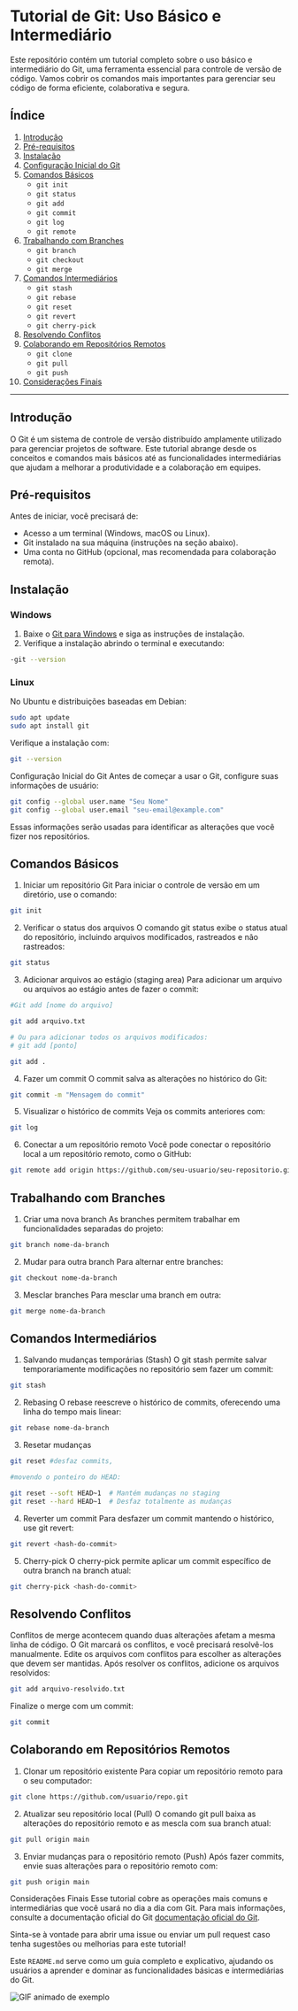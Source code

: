 # Tutorial de Git: Uso Básico e Intermediário

Este repositório contém um tutorial completo sobre o uso básico e intermediário do Git, uma ferramenta essencial para controle de versão de código. Vamos cobrir os comandos mais importantes para gerenciar seu código de forma eficiente, colaborativa e segura.

## Índice
1. [Introdução](#introdução)
2. [Pré-requisitos](#pré-requisitos)
3. [Instalação](#instalação)
4. [Configuração Inicial do Git](#configuração-inicial-do-git)
5. [Comandos Básicos](#comandos-básicos)
   - `git init`
   - `git status`
   - `git add`
   - `git commit`
   - `git log`
   - `git remote`
6. [Trabalhando com Branches](#trabalhando-com-branches)
   - `git branch`
   - `git checkout`
   - `git merge`
7. [Comandos Intermediários](#comandos-intermediários)
   - `git stash`
   - `git rebase`
   - `git reset`
   - `git revert`
   - `git cherry-pick`
8. [Resolvendo Conflitos](#resolvendo-conflitos)
9. [Colaborando em Repositórios Remotos](#colaborando-em-repositórios-remotos)
   - `git clone`
   - `git pull`
   - `git push`
10. [Considerações Finais](#considerações-finais)

---

## Introdução

O Git é um sistema de controle de versão distribuído amplamente utilizado para gerenciar projetos de software. Este tutorial abrange desde os conceitos e comandos mais básicos até as funcionalidades intermediárias que ajudam a melhorar a produtividade e a colaboração em equipes.

## Pré-requisitos

Antes de iniciar, você precisará de:

- Acesso a um terminal (Windows, macOS ou Linux).
- Git instalado na sua máquina (instruções na seção abaixo).
- Uma conta no GitHub (opcional, mas recomendada para colaboração remota).

## Instalação

### Windows
1. Baixe o [Git para Windows](https://git-scm.com/download/win) e siga as instruções de instalação.
2. Verifique a instalação abrindo o terminal e executando:

```bash
-git --version
```
### Linux
No Ubuntu e distribuições baseadas em Debian:

```bash
sudo apt update
sudo apt install git
```
Verifique a instalação com:

```bash
git --version
```
Configuração Inicial do Git
Antes de começar a usar o Git, configure suas informações de usuário:

```bash
git config --global user.name "Seu Nome"
git config --global user.email "seu-email@example.com"
```
Essas informações serão usadas para identificar as alterações que você fizer nos repositórios.

## Comandos Básicos
1. Iniciar um repositório Git
Para iniciar o controle de versão em um diretório, use o comando:

```bash
git init
```

2. Verificar o status dos arquivos
O comando git status exibe o status atual do repositório, incluindo arquivos modificados, rastreados e não rastreados:

```bash
git status
```

3. Adicionar arquivos ao estágio (staging area)
Para adicionar um arquivo ou arquivos ao estágio antes de fazer o commit:

```bash
#Git add [nome do arquivo]

git add arquivo.txt

# Ou para adicionar todos os arquivos modificados:
# git add [ponto]

git add .

```

4. Fazer um commit
O commit salva as alterações no histórico do Git:

```bash
git commit -m "Mensagem do commit"
```

5. Visualizar o histórico de commits
Veja os commits anteriores com:

```bash
git log
```

6. Conectar a um repositório remoto
Você pode conectar o repositório local a um repositório remoto, como o GitHub:

```bash
git remote add origin https://github.com/seu-usuario/seu-repositorio.git
```

## Trabalhando com Branches
1. Criar uma nova branch
As branches permitem trabalhar em funcionalidades separadas do projeto:

```bash
git branch nome-da-branch
```

2. Mudar para outra branch
Para alternar entre branches:

```bash
git checkout nome-da-branch
```

3. Mesclar branches
Para mesclar uma branch em outra:

```bash
git merge nome-da-branch
```

## Comandos Intermediários
1. Salvando mudanças temporárias (Stash)
O git stash permite salvar temporariamente modificações no repositório sem fazer um commit:

```bash
git stash
```

2. Rebasing
O rebase reescreve o histórico de commits, oferecendo uma linha do tempo mais linear:

```bash
git rebase nome-da-branch
```

3. Resetar mudanças

```bash
git reset #desfaz commits,

#movendo o ponteiro do HEAD:

git reset --soft HEAD~1  # Mantém mudanças no staging
git reset --hard HEAD~1  # Desfaz totalmente as mudanças
```

4. Reverter um commit
Para desfazer um commit mantendo o histórico, use git revert:

```bash
git revert <hash-do-commit>
```

5. Cherry-pick
O cherry-pick permite aplicar um commit específico de outra branch na branch atual:

```bash
git cherry-pick <hash-do-commit>
```

## Resolvendo Conflitos
Conflitos de merge acontecem quando duas alterações afetam a mesma linha de código. O Git marcará os conflitos, e você precisará resolvê-los manualmente.
Edite os arquivos com conflitos para escolher as alterações que devem ser mantidas.
Após resolver os conflitos, adicione os arquivos resolvidos:

```bash
git add arquivo-resolvido.txt
```

Finalize o merge com um commit:

```bash
git commit
```

## Colaborando em Repositórios Remotos
1. Clonar um repositório existente
Para copiar um repositório remoto para o seu computador:

```bash
git clone https://github.com/usuario/repo.git
```

2. Atualizar seu repositório local (Pull)
O comando git pull baixa as alterações do repositório remoto e as mescla com sua branch atual:

```bash
git pull origin main
```

3. Enviar mudanças para o repositório remoto (Push)
Após fazer commits, envie suas alterações para o repositório remoto com:

```bash
git push origin main
```

Considerações Finais
Esse tutorial cobre as operações mais comuns e intermediárias que você usará no dia a dia com Git. Para mais informações, consulte a documentação oficial do Git [documentação oficial do Git](https://git-scm.com/).

Sinta-se à vontade para abrir uma issue ou enviar um pull request caso tenha sugestões ou melhorias para este tutorial!


Este `README.md` serve como um guia completo e explicativo, ajudando os usuários a aprender e dominar as funcionalidades básicas e intermediárias do Git.

![GIF animado de exemplo](https://i.gifer.com/1zno.gif)